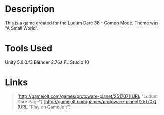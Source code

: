 # Description

This is a game created for the Ludum Dare 38 - Compo Mode. 
Theme was "A Small World".

# Tools Used

Unity 5.6.0.f3
Blender 2.76a
FL Studio 10

# Links

> [http://gamejolt.com/games/protoware-planet/251707](URL "Ludum Dare Page")
> [http://gamejolt.com/games/protoware-planet/251707](URL "Play on GameJolt")